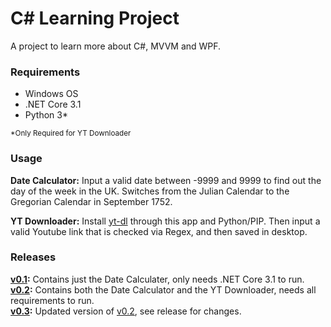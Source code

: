 # C# Learning Project
A project to learn more about C#, MVVM and WPF.

### Requirements
- Windows OS
- .NET Core 3.1
- Python 3*  

<sub>*Only Required for YT Downloader</sub>

### Usage
**Date Calculator:** Input a valid date between -9999 and 9999 to find out the day of the week in the UK. Switches from the Julian Calendar to the Gregorian Calendar in September 1752.

**YT Downloader:** Install [yt-dl](https://github.com/ytdl-org/youtube-dl) through this app and Python/PIP. Then input a valid Youtube link that is checked via Regex, and then saved in desktop. 

### Releases
**[v0.1](https://github.com/jack-whatley/DateCalculator/releases/tag/releasev0.1):** Contains just the Date Calculater, only needs .NET Core 3.1 to run.  
**[v0.2](https://github.com/jack-whatley/DateCalculator/releases/tag/release2):** Contains both the Date Calculator and the YT Downloader, needs all requirements to run.  
**[v0.3](https://github.com/jack-whatley/DateCalculator/releases/tag/releasev0.3):** Updated version of [v0.2](https://github.com/jack-whatley/DateCalculator/releases/tag/release2), see release for changes.
